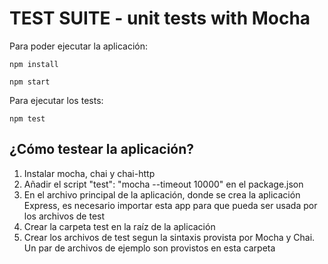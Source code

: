 # TEST SUITE - unit tests with Mocha

Para poder ejecutar la aplicación:

`npm install`

`npm start`

Para ejecutar los tests:

`npm test`

## ¿Cómo testear la aplicación?

1. Instalar mocha, chai y chai-http
2. Añadir el script "test": "mocha --timeout 10000" en el package.json
3. En el archivo principal de la aplicación, donde se crea la aplicación Express, es necesario importar esta app para que pueda ser usada por los archivos de test
4. Crear la carpeta test en la raíz de la aplicación
5. Crear los archivos de test segun la sintaxis provista por Mocha y Chai. Un par de archivos de ejemplo son provistos en esta carpeta